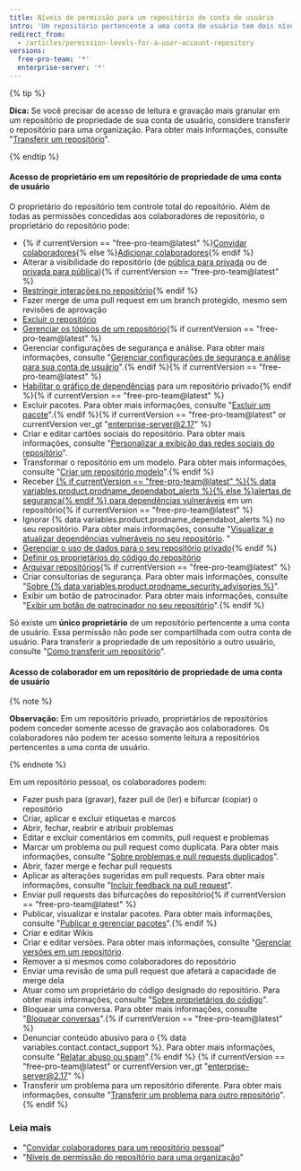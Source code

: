 ```yaml
---
title: Níveis de permissão para um repositório de conta de usuário
intro: 'Um repositório pertencente a uma conta de usuário tem dois níveis de permissão: *proprietário do repositório* e *colaboradores*.'
redirect_from:
  - /articles/permission-levels-for-a-user-account-repository
versions:
  free-pro-team: '*'
  enterprise-server: '*'
---
```


{% tip %}

**Dica:** Se você precisar de acesso de leitura e gravação mais granular em um repositório de propriedade de sua conta de usuário, considere transferir o repositório para uma organização. Para obter mais informações, consulte "[Transferir um repositório](/articles/transferring-a-repository)".

{% endtip %}

#### Acesso de proprietário em um repositório de propriedade de uma conta de usuário

O proprietário do repositório tem controle total do repositório. Além de todas as permissões concedidas aos colaboradores de repositório, o proprietário do repositório pode:

- {% if currentVersion == "free-pro-team@latest" %}[Convidar colaboradores](/articles/inviting-collaborators-to-a-personal-repository){% else %}[Adicionar colaboradores](/articles/inviting-collaborators-to-a-personal-repository){% endif %}
- Alterar a visibilidade do repositório (de [pública para privada](/articles/making-a-public-repository-private) ou de [privada para pública](/articles/making-a-private-repository-public)){% if currentVersion == "free-pro-team@latest" %}
- [Restringir interações no repositório](/articles/limiting-interactions-with-your-repository){% endif %}
- Fazer merge de uma pull request em um branch protegido, mesmo sem revisões de aprovação
- [Excluir o repositório](/articles/deleting-a-repository)
- [Gerenciar os tópicos de um repositório](/articles/classifying-your-repository-with-topics){% if currentVersion == "free-pro-team@latest" %}
- Gerenciar configurações de segurança e análise. Para obter mais informações, consulte "[Gerenciar configurações de segurança e análise para sua conta de usuário](/github/setting-up-and-managing-your-github-user-account/managing-security-and-analysis-settings-for-your-user-account)".{% endif %}{% if currentVersion == "free-pro-team@latest" %}
- [Habilitar o gráfico de dependências](/github/visualizing-repository-data-with-graphs/exploring-the-dependencies-and-dependents-of-a-repository) para um repositório privado{% endif %}{% if currentVersion == "free-pro-team@latest" %}
- Excluir pacotes. Para obter mais informações, consulte "[Excluir um pacote](/github/managing-packages-with-github-packages/deleting-a-package)".{% endif %}{% if currentVersion == "free-pro-team@latest" or currentVersion ver_gt "enterprise-server@2.17" %}
- Criar e editar cartões sociais do repositório. Para obter mais informações, consulte "[Personalizar a exibição das redes sociais do repositório](/articles/customizing-your-repositorys-social-media-preview)".
- Transformar o repositório em um modelo. Para obter mais informações, consulte "[Criar um repositório modelo](/articles/creating-a-template-repository)".{% endif %}
- Receber [{% if currentVersion == "free-pro-team@latest" %}{% data variables.product.prodname_dependabot_alerts %}{% else %}alertas de segurança{% endif %} para dependências vulneráveis](/github/managing-security-vulnerabilities/about-alerts-for-vulnerable-dependencies) em um repositório{% if currentVersion == "free-pro-team@latest" %}
- Ignorar {% data variables.product.prodname_dependabot_alerts %} no seu repositório. Para obter mais informações, consulte "[Visualizar e atualizar dependências vulneráveis no seu repositório](/github/managing-security-vulnerabilities/viewing-and-updating-vulnerable-dependencies-in-your-repository). "
- [Gerenciar o uso de dados para o seu repositório privado](/github/understanding-how-github-uses-and-protects-your-data/managing-data-use-settings-for-your-private-repository){% endif %}
- [Definir os proprietários do código do repositório](/articles/about-code-owners)
- [Arquivar repositórios](/articles/about-archiving-repositories){% if currentVersion == "free-pro-team@latest" %}
- Criar consultorias de segurança. Para obter mais informações, consulte "[Sobre {% data variables.product.prodname_security_advisories %}](/github/managing-security-vulnerabilities/about-github-security-advisories)".
- Exibir um botão de patrocinador. Para obter mais informações, consulte "[Exibir um botão de patrocinador no seu repositório](/articles/displaying-a-sponsor-button-in-your-repository)".{% endif %}

Só existe um **único proprietário** de um repositório pertencente a uma conta de usuário. Essa permissão não pode ser compartilhada com outra conta de usuário. Para transferir a propriedade de um repositório a outro usuário, consulte "[Como transferir um repositório](/articles/how-to-transfer-a-repository)".

#### Acesso de colaborador em um repositório de propriedade de uma conta de usuário

{% note %}

**Observação:** Em um repositório privado, proprietários de repositórios podem conceder somente acesso de gravação aos colaboradores. Os colaboradores não podem ter acesso somente leitura a repositórios pertencentes a uma conta de usuário.

{% endnote %}

Em um repositório pessoal, os colaboradores podem:

- Fazer push para (gravar), fazer pull de (ler) e bifurcar (copiar) o repositório
- Criar, aplicar e excluir etiquetas e marcos
- Abrir, fechar, reabrir e atribuir problemas
- Editar e excluir comentários em commits, pull request e problemas
- Marcar um problema ou pull request como duplicata. Para obter mais informações, consulte "[Sobre problemas e pull requests duplicados](/articles/about-duplicate-issues-and-pull-requests)".
- Abrir, fazer merge e fechar pull requests
- Aplicar as alterações sugeridas em pull requests. Para obter mais informações, consulte "[Incluir feedback na pull request](/articles/incorporating-feedback-in-your-pull-request)".
- Enviar pull requests das bifurcações do repositório{% if currentVersion == "free-pro-team@latest" %}
- Publicar, visualizar e instalar pacotes. Para obter mais informações, consulte "[Publicar e gerenciar pacotes](/github/managing-packages-with-github-packages/publishing-and-managing-packages)".{% endif %}
- Criar e editar Wikis
- Criar e editar versões. Para obter mais informações, consulte "[Gerenciar versões em um repositório](/github/administering-a-repository/managing-releases-in-a-repository).
- Remover a si mesmos como colaboradores do repositório
- Enviar uma revisão de uma pull request que afetará a capacidade de merge dela
- Atuar como um proprietário do código designado do repositório. Para obter mais informações, consulte "[Sobre proprietários do código](/articles/about-code-owners)".
- Bloquear uma conversa. Para obter mais informações, consulte "[Bloquear conversas](/articles/locking-conversations)".{% if currentVersion == "free-pro-team@latest" %}
- Denunciar conteúdo abusivo para o {% data variables.contact.contact_support %}. Para obter mais informações, consulte "[Relatar abuso ou spam](/articles/reporting-abuse-or-spam)".{% endif %}
{% if currentVersion == "free-pro-team@latest" or currentVersion ver_gt "enterprise-server@2.17" %}
- Transferir um problema para um repositório diferente. Para obter mais informações, consulte "[Transferir um problema para outro repositório](/articles/transferring-an-issue-to-another-repository)".{% endif %}

### Leia mais

- "[Convidar colaboradores para um repositório pessoal](/articles/inviting-collaborators-to-a-personal-repository)"
- "[Níveis de permissão do repositório para uma organização](/articles/repository-permission-levels-for-an-organization)"
